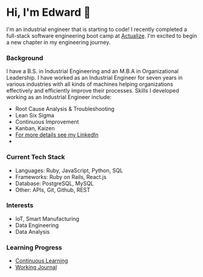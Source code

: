 # Hi, I'm Edward 👋

I'm an industrial engineer that is starting to code! I recently completed a full-stack software engineering boot camp at [Actualize](https://anyonecanlearntocode.com/). I'm excited to begin a new chapter in my engineering journey. 

### Background
I have a B.S. in Industrial Engineering and an M.B.A in Organizational Leadership. I have worked as an Industrial Engineer for seven years in various industries with all kinds of machines helping organizations effectively and efficiently improve their processes. Skills I developed working as an Industrial Engineer include:
- Root Cause Analysis & Troubleshooting
- Lean Six Sigma
- Continuous Improvement
- Kanban, Kaizen
- [For more details see my LinkedIn](https://www.linkedin.com/in/edminaya/)
- 
### Current Tech Stack
- Languages: Ruby, JavaScript, Python, SQL
- Frameworks: Ruby on Rails, React.js
- Database: PostgreSQL, MySQL
- Other: APIs, Git, Github, REST

### Interests
- IoT, Smart Manufacturing
- Data Engineering
- Data Analysis

### Learning Progress
- [Continuous Learning](https://github.com/edwardminaya/continuous-learning)
- [Working Journal](https://github.com/edwardminaya/continuous-learning/tree/main/Journal)


